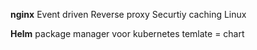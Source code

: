 **nginx**
Event driven
Reverse proxy
Securtiy
caching
Linux 

**Helm**
package manager voor kubernetes
temlate = chart
